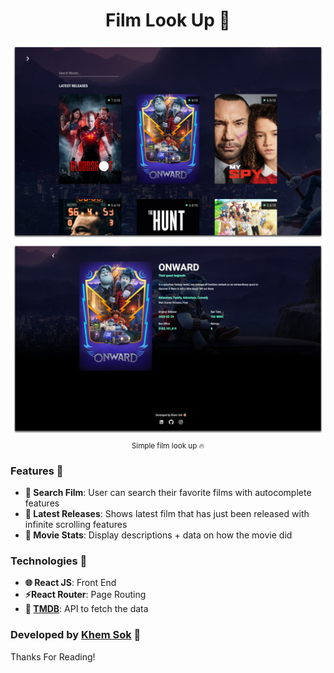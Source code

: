 <div align="center">
<h1>Film Look Up 🍿</h1>
<a href="https://filmlookup.now.sh/"><img src="static/images/screenshot1.png"></a>
<a href="https://filmlookup.now.sh/"><img src="static/images/screenshot2.png"></a>
<sub>Simple film look up 🔥</sub>
</div>

### Features 🎨

- **🔎 Search Film**: User can search their favorite films with autocomplete features
- **🥊 Latest Releases**: Shows latest film that has just been released with infinite scrolling features
- **🎥 Movie Stats**: Display descriptions + data on how the movie did

### Technologies 🔨

- **🌐 React JS**: Front End
- **⚡React Router**: Page Routing
- **🍿 [TMDB](https://www.themoviedb.org/?language=en-US)**: API to fetch the data

### Developed by [Khem Sok](https://github.com/khemsok) 🧐

Thanks For Reading!
